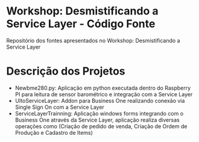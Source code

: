 # Workshop: Desmistificando a Service Layer - Código Fonte
Repositório dos fontes apresentados no Workshop: Desmistificando a Service Layer

# Descrição dos Projetos
- Newbme280.py: Aplicação em python executada dentro do Raspberry PI para leitura de sensor barométrico e integração com a Service Layer
- UItoServiceLayer: Addon para Business One realizando conexão via Single Sign On com a Service Layer
- ServiceLayerTrainning: Aplicação windows forms integrando com o Business One através da Service Layer, aplicação realiza diversas operações como (Criação de pedido de venda, Criação de Ordem de Produção e Cadastro de Items)
